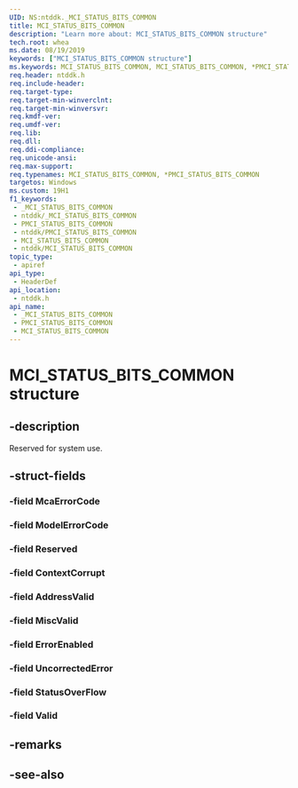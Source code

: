 ```yaml
---
UID: NS:ntddk._MCI_STATUS_BITS_COMMON
title: MCI_STATUS_BITS_COMMON
description: "Learn more about: MCI_STATUS_BITS_COMMON structure"
tech.root: whea
ms.date: 08/19/2019
keywords: ["MCI_STATUS_BITS_COMMON structure"]
ms.keywords: MCI_STATUS_BITS_COMMON, MCI_STATUS_BITS_COMMON, *PMCI_STATUS_BITS_COMMON,
req.header: ntddk.h
req.include-header: 
req.target-type: 
req.target-min-winverclnt: 
req.target-min-winversvr: 
req.kmdf-ver: 
req.umdf-ver: 
req.lib: 
req.dll: 
req.ddi-compliance: 
req.unicode-ansi: 
req.max-support: 
req.typenames: MCI_STATUS_BITS_COMMON, *PMCI_STATUS_BITS_COMMON
targetos: Windows
ms.custom: 19H1
f1_keywords:
 - _MCI_STATUS_BITS_COMMON
 - ntddk/_MCI_STATUS_BITS_COMMON
 - PMCI_STATUS_BITS_COMMON
 - ntddk/PMCI_STATUS_BITS_COMMON
 - MCI_STATUS_BITS_COMMON
 - ntddk/MCI_STATUS_BITS_COMMON
topic_type:
 - apiref
api_type:
 - HeaderDef
api_location:
 - ntddk.h
api_name:
 - _MCI_STATUS_BITS_COMMON
 - PMCI_STATUS_BITS_COMMON
 - MCI_STATUS_BITS_COMMON
---
```


# MCI_STATUS_BITS_COMMON structure


## -description

Reserved for system use.

## -struct-fields

### -field McaErrorCode

### -field ModelErrorCode

### -field Reserved

### -field ContextCorrupt

### -field AddressValid

### -field MiscValid

### -field ErrorEnabled

### -field UncorrectedError

### -field StatusOverFlow

### -field Valid

## -remarks

## -see-also

